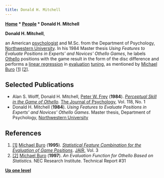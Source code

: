 ```yaml
---
title: Donald H. Mitchell
---
```

**[Home](Home "Home") * [People](People "People") * Donald H. Mitchell**

**Donald H. Mitchell**,

an American [psychologist](Category:Psychologist "Category:Psychologist") and M.Sc. from the Department of Psychology, [Northwestern University](Northwestern_University "Northwestern University").
In his 1984 Master thesis *Using Features to Evaluate Positions in Experts' and Novices' Othello Games*, he labels [Othello](Othello "Othello") positions
with the game result in the form of the disc difference and performs a [linear regression](Automated_Tuning#LinearRegression "Automated Tuning") in [evaluation](Evaluation "Evaluation") [tuning](Automated_Tuning "Automated Tuning"), as mentioned by [Michael Buro](Michael_Buro "Michael Buro") <a id="cite-note-1" href="#cite-ref-1">[1]</a> <a id="cite-note-2" href="#cite-ref-2">[2]</a>.

## Selected Publications

- Alan S. Wolff, Donald H. Mitchell, [Peter W. Frey](Peter_W._Frey "Peter W. Frey") (**1984**). *[Perceptual Skill in the Game of Othello](https://www.tandfonline.com/doi/abs/10.1080/00223980.1984.9712586)*. [The Journal of Psychology](https://en.wikipedia.org/wiki/The_Journal_of_Psychology), Vol. 118, No. 1
- Donald H. Mitchell (**1984**). *Using Features to Evaluate Positions in Experts' and Novices' Othello Games*. Master thesis, Department of Psychology, [Northwestern University](Northwestern_University "Northwestern University")

## References

1. <a id="cite-ref-1" href="#cite-note-1">[1]</a> [Michael Buro](Michael_Buro "Michael Buro") (**1995**). *[Statistical Feature Combination for the Evaluation of Game Positions](https://www.jair.org/index.php/jair/article/view/10146)*. [JAIR](https://en.wikipedia.org/wiki/Journal_of_Artificial_Intelligence_Research), Vol. 3
1. <a id="cite-ref-2" href="#cite-note-2">[2]</a> [Michael Buro](Michael_Buro "Michael Buro") (**1997**). *An Evaluation Function for Othello Based on Statistics.* NEC Research Institute. Technical Report #31

**[Up one level](People "People")**

